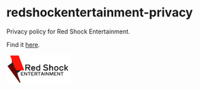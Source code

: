 # redshockentertainment-privacy
Privacy policy for Red Shock Entertainment.

Find it [here](https://github.com/red-shock/redshockentertainment-privacy/blob/main/privacy-policy.md).

<picture>
  <img alt="Red Shock Entertainment Logo" src="https://github.com/red-shock/redshockentertainment-privacy/blob/main/rdshckmockup.png?raw=true" width="150"/>
</picture>
